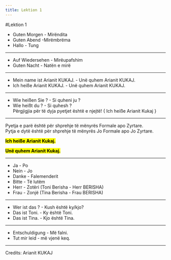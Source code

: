 ```yaml
---
title: Lektion 1
---
```

#Lektion 1

- Guten Morgen - Mirëndita
- Guten Abend -Mirëmbrëma
- Hallo - Tung

---

- Auf Wiedersehen - Mirëupafshim
- Guten Nacht - Natën e mirë

---

- Mein name ist Arianit KUKAJ. - Unë quhem Arianit KUKAJ.
- Ich heiße Arianit KUKAJ. - Unë quhem Arianit KUKAJ.

---

- Wie heißen Sie ? - Si quheni ju ?
- Wie heißt du ? - Si quhesh ?  
  Përgjigjia për të dyja pyetjet është e njejtë! { Ich heiße Arianit Kukaj }

---

Pyetja e parë është për shprehje të mënyrës Formale apo Zyrtare.  
Pytja e dytë është për shprehje të mënyrës Jo Formale apo Jo Zyrtare.

<mark>**Ich heiße Arianit Kukaj.**</mark>

**<mark>Unë quhem Arianit Kukaj.</mark>**

---

- Ja - Po
- Nein - Jo
- Danke - Falemenderit
- Bitte - Të lutëm
- Herr - Zotëri (Toni Berisha - Herr BERISHA)
- Frau - Zonjë (Tina Berisha - Frau BERISHA)

---

- Wer ist das ? - Kush është ky/kjo?
- Das ist Toni. - Ky është Toni.
- Das ist Tina. - Kjo është Tina.

---

- Entschuldigung - Më falni.
- Tut mir leid - më vjenë keq.
---
Credits: Arianit KUKAJ
